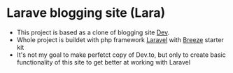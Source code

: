 # Larave blogging site (Lara)

-   This project is based as a clone of blogging site [Dev](https://www.dev.to).
-   Whole project is buildet with php framework [Laravel](https://laravel.com/) with [Breeze](https://laravel.com/docs/9.x/starter-kits#laravel-breeze) starter kit
-   It's not my goal to make perfetct copy of Dev.to, but only to create basic functionality of this site to get better at working with Laravel
